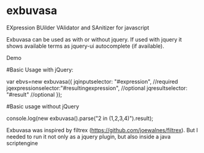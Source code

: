 # exbuvasa
EXpression BUilder VAlidator and SAnitizer for javascript

Exbuvasa can be used as with or without jquery.
If used with jquery it shows available terms as jquery-ui autocomplete (if available).

Demo

#Basic Usage with jQuery:

var ebvs=new exbuvasa({
  jqinputselector: "#expression", //required
  jqexpressionselector:"#resultingexpression", //optional
  jqresultselector: "#result" //optional
});

#Basic usage without jQuery

console.log(new exbuvasa().parse("2 in (1,2,3,4)").result);


Exbuvasa was inspired by filtrex (https://github.com/joewalnes/filtrex). But I needed to run it not only as a jquery plugin, but also inside a java scriptengine
